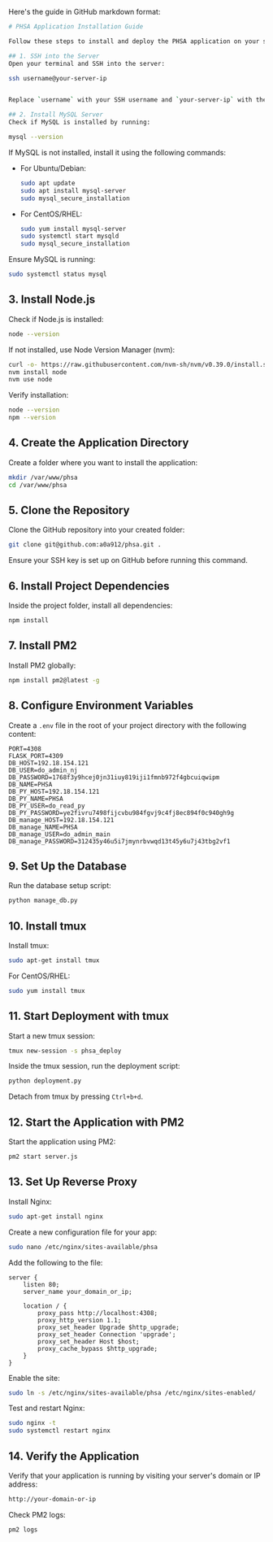Here's the guide in GitHub markdown format:

```bash
# PHSA Application Installation Guide

Follow these steps to install and deploy the PHSA application on your server.

## 1. SSH into the Server
Open your terminal and SSH into the server:

ssh username@your-server-ip


Replace `username` with your SSH username and `your-server-ip` with the actual IP address of your server.

## 2. Install MySQL Server
Check if MySQL is installed by running:

mysql --version
```
If MySQL is not installed, install it using the following commands:

- For Ubuntu/Debian:
  ```bash
  sudo apt update
  sudo apt install mysql-server
  sudo mysql_secure_installation
  ```
- For CentOS/RHEL:
  ```bash
  sudo yum install mysql-server
  sudo systemctl start mysqld
  sudo mysql_secure_installation
  ```

Ensure MySQL is running:
```bash
sudo systemctl status mysql
```

## 3. Install Node.js
Check if Node.js is installed:
```bash
node --version
```
If not installed, use Node Version Manager (nvm):
```bash
curl -o- https://raw.githubusercontent.com/nvm-sh/nvm/v0.39.0/install.sh | bash
nvm install node
nvm use node
```

Verify installation:
```bash
node --version
npm --version
```

## 4. Create the Application Directory
Create a folder where you want to install the application:
```bash
mkdir /var/www/phsa
cd /var/www/phsa
```

## 5. Clone the Repository
Clone the GitHub repository into your created folder:
```bash
git clone git@github.com:a0a912/phsa.git .
```
Ensure your SSH key is set up on GitHub before running this command.

## 6. Install Project Dependencies
Inside the project folder, install all dependencies:
```bash
npm install
```

## 7. Install PM2
Install PM2 globally:
```bash
npm install pm2@latest -g
```

## 8. Configure Environment Variables
Create a `.env` file in the root of your project directory with the following content:
```env
PORT=4308
FLASK_PORT=4309
DB_HOST=192.18.154.121
DB_USER=do_admin_nj
DB_PASSWORD=1768f3y9hcej0jn31iuy819iji1fmnb972f4gbcuiqwipm
DB_NAME=PHSA
DB_PY_HOST=192.18.154.121
DB_PY_NAME=PHSA
DB_PY_USER=do_read_py
DB_PY_PASSWORD=ye2fivru7498fijcvbu984fgvj9c4fj8ec894f0c940gh9g
DB_manage_HOST=192.18.154.121
DB_manage_NAME=PHSA
DB_manage_USER=do_admin_main
DB_manage_PASSWORD=312435y46u5i7jmynrbvwqd13t45y6u7j43tbg2vf1
```

## 9. Set Up the Database
Run the database setup script:
```bash
python manage_db.py
```

## 10. Install tmux
Install tmux:
```bash
sudo apt-get install tmux
```
For CentOS/RHEL:
```bash
sudo yum install tmux
```

## 11. Start Deployment with tmux
Start a new tmux session:
```bash
tmux new-session -s phsa_deploy
```
Inside the tmux session, run the deployment script:
```bash
python deployment.py
```
Detach from tmux by pressing `Ctrl+b+d`.

## 12. Start the Application with PM2
Start the application using PM2:
```bash
pm2 start server.js
```

## 13. Set Up Reverse Proxy
Install Nginx:
```bash
sudo apt-get install nginx
```
Create a new configuration file for your app:
```bash
sudo nano /etc/nginx/sites-available/phsa
```
Add the following to the file:
```nginx
server {
    listen 80;
    server_name your_domain_or_ip;

    location / {
        proxy_pass http://localhost:4308;
        proxy_http_version 1.1;
        proxy_set_header Upgrade $http_upgrade;
        proxy_set_header Connection 'upgrade';
        proxy_set_header Host $host;
        proxy_cache_bypass $http_upgrade;
    }
}
```
Enable the site:
```bash
sudo ln -s /etc/nginx/sites-available/phsa /etc/nginx/sites-enabled/
```
Test and restart Nginx:
```bash
sudo nginx -t
sudo systemctl restart nginx
```

## 14. Verify the Application
Verify that your application is running by visiting your server's domain or IP address:
```bash
http://your-domain-or-ip
```
Check PM2 logs:
```bash
pm2 logs
```

